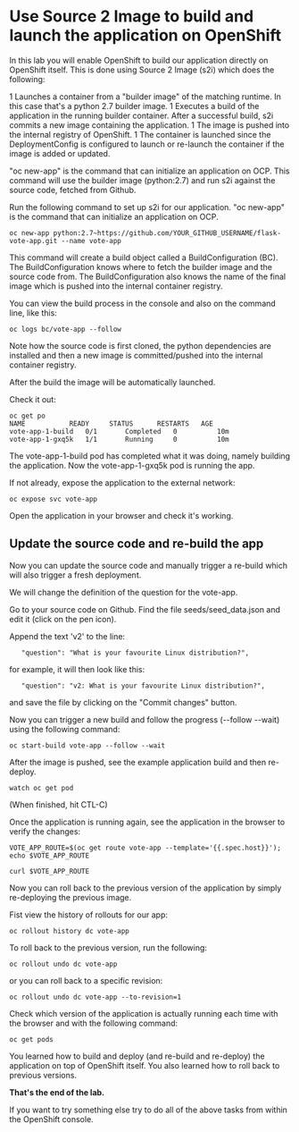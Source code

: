 # Use Source 2 Image to build and launch the application on OpenShift 

In this lab you will enable OpenShift to build our application directly on OpenShift itself. This is done using Source 2 Image (s2i) 
which does the following:

1 Launches a container from a "builder image" of the matching runtime.  In this case that's a python 2.7 builder image.
1 Executes a build of the application in the running builder container.  After a successful build, s2i commits a new image containing the application. 
1 The image is pushed into the internal registry of OpenShift. 
1 The container is launched since the DeploymentConfig is configured to launch or re-launch the container if the image is added or updated. 

"oc new-app" is the command that can initialize an application on OCP. 
This command will use the builder image (python:2.7) and run s2i against the source code, fetched from Github. 

Run the following command to set up s2i for our application.  "oc new-app" is the command that can initialize an application on OCP. 

```
oc new-app python:2.7~https://github.com/YOUR_GITHUB_USERNAME/flask-vote-app.git --name vote-app
```

This command will create a build object called a BuildConfiguration (BC).  The BuildConfiguration knows where to fetch the builder image 
and the source code from. The BuildConfiguration also knows the name of the final image which is pushed into the internal container 
registry. 

You can view the build process in the console and also on the command line, like this:

```
oc logs bc/vote-app --follow 
```

Note how the source code is first cloned, the python dependencies are installed and then a new image is committed/pushed into the internal container registry. 

After the build the image will be automatically launched.

Check it out:

```
oc get po
NAME           READY     STATUS      RESTARTS   AGE
vote-app-1-build   0/1       Completed   0          10m
vote-app-1-gxq5k   1/1       Running     0          10m
```

The vote-app-1-build pod has completed what it was doing, namely building the application. 
Now the vote-app-1-gxq5k pod is running the app.

If not already, expose the application to the external network:

```
oc expose svc vote-app
```

Open the application in your browser and check it's working. 


## Update the source code and re-build the app

Now you can update the source code and manually trigger a re-build which will also trigger a fresh deployment. 

We will change the definition of the question for the vote-app.

Go to your source code on Github.  Find the file seeds/seed_data.json and edit it (click on the pen icon).

Append the text 'v2' to the line:

```
   "question": "What is your favourite Linux distribution?",
```

for example, it will then look like this:

```
   "question": "v2: What is your favourite Linux distribution?",
```

and save the file by clicking on the "Commit changes" button. 

Now you can trigger a new build and follow the progress (--follow --wait) using the following command:

```
oc start-build vote-app --follow --wait 
```

After the image is pushed, see the example application build and then re-deploy. 

```
watch oc get pod
```
(When finished, hit CTL-C)

Once the application is running again, see the application in the browser to verify the changes:

```
VOTE_APP_ROUTE=$(oc get route vote-app --template='{{.spec.host}}'); echo $VOTE_APP_ROUTE

curl $VOTE_APP_ROUTE
```

Now you can roll back to the previous version of the application by simply re-deploying the previous image.

Fist view the history of rollouts for our app:

```
oc rollout history dc vote-app
```

To roll back to the previous version, run the following:

```
oc rollout undo dc vote-app
```

or you can roll back to a specific revision:

```
oc rollout undo dc vote-app --to-revision=1
```

Check which version of the application is actually running each time with the browser and with the following command:

```
oc get pods
```

You learned how to build and deploy (and re-build and re-deploy) the application on top of OpenShift itself.  You also learned how to roll back to previous versions.

**That's the end of the lab.** 


If you want to try something else try to do all of the above tasks from within the OpenShift console. 


